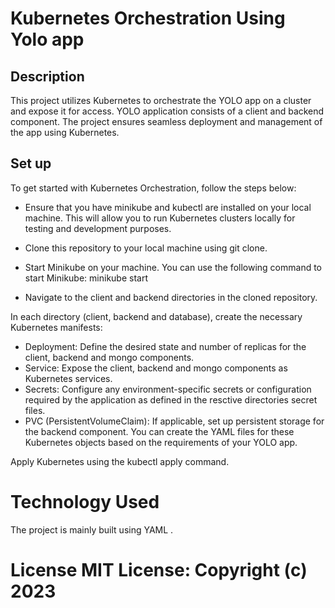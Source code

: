  # Kubernetes Orchestration Using Yolo app

## Description
This project utilizes Kubernetes to orchestrate the YOLO app on a cluster and expose it for access. YOLO  application consists of a client and backend component. The project ensures seamless deployment and management of the app using Kubernetes.

## Set up
To get started with  Kubernetes Orchestration, follow the steps below:

* Ensure that you have minikube and kubectl are installed on your local machine. This will allow  you to run Kubernetes clusters locally for testing and development purposes.

* Clone this repository to your local machine using git clone.

* Start Minikube on your machine. You can use the following command to start Minikube:
minikube start
* Navigate to the client and backend directories in the cloned repository.

In each directory (client, backend and database), create the necessary Kubernetes manifests:

* Deployment:   Define the desired state and number of replicas for the client, backend and mongo components.
* Service:  Expose the client, backend and mongo components as Kubernetes services.
* Secrets:  Configure any environment-specific secrets or configuration required by the application as defined in the resctive directories secret files.
* PVC (PersistentVolumeClaim): If applicable, set up persistent storage for the backend component.
You can create the YAML files for these Kubernetes objects based on the requirements of your YOLO app.

Apply Kubernetes using the kubectl apply command. 

# Technology Used
The project is mainly built using YAML .

# License MIT License: Copyright (c) 2023




